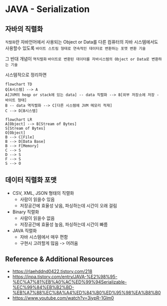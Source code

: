 # JAVA - Serialization
## 자바의 직렬화
`직렬화`란 자바언어에서 사용되는 Object or Data를 다른 컴퓨터의 자바 시스템에서도 사용할수 있도록 `바이트 스트림 형태로 연속적인 데이터로 변환하는 포맷 변환 기술`

그 반대 개념이 `역직렬화` `바이트로 변환된 데이터를 자바시스템의 Object or Data로 변환하는 기술`

시스템적으로 정리하면
```mermaid
flowchart TD
Q[A시스템] --> A
A[JVM의 heqp or stack에 있는 data] -- data 직렬화 --> B[외부 저장소에 저장 - 바이트 형태]
B -- data 역직렬화 --> C[다른 시스템에 JVM 메모리 적재]
C --> D[B시스템]
```


```mermaid
flowchart LR
A[Object] --> B[Stream of Bytes]
S[Stream of Bytes]
O[Object]
B --> C[File]
B --> D[Data Base]
B --> F[Memory]
C --> S
D --> S
F --> S
S --> O
```
## 데이터 직렬화 포맷
- CSV, XML, JSON 형태의 직렬화
    - 사람이 읽을수 있음
    - 저장공간에 효율성 낮음, 파싱하는데 시간이 오래 걸림
- Binary 직렬화
    - 사람이 읽을수 없음
    - 저장공간에 효율성 높음, 파싱하는데 시간이 빠름
- JAVA 직렬화
    - 자바 시스템에서 매우 편함
    - 구현시 고려할게 많음 -> 어려움

## Reference & Additional Resources
- https://rlaehddnd0422.tistory.com/218
- https://inpa.tistory.com/entry/JAVA-%E2%98%95-%EC%A7%81%EB%A0%AC%ED%99%94Serializable-%EC%99%84%EB%B2%BD-%EB%A7%88%EC%8A%A4%ED%84%B0%ED%95%98%EA%B8%B0
- https://www.youtube.com/watch?v=3iypR-1Glm0